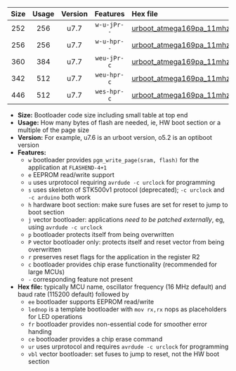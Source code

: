 |Size|Usage|Version|Features|Hex file|
|:-:|:-:|:-:|:-:|:--|
|252|256|u7.7|`w-u-jPr--`|[urboot_atmega169pa_11mhz0592_57600bps_lednop_ur_vbl.hex](https://raw.githubusercontent.com/stefanrueger/urboot.hex/main/mcus/atmega169pa/fcpu_11mhz0592/57600_bps/urboot_atmega169pa_11mhz0592_57600bps_lednop_ur_vbl.hex)|
|256|256|u7.7|`w-u-hpr--`|[urboot_atmega169pa_11mhz0592_57600bps_lednop_fr_ur.hex](https://raw.githubusercontent.com/stefanrueger/urboot.hex/main/mcus/atmega169pa/fcpu_11mhz0592/57600_bps/urboot_atmega169pa_11mhz0592_57600bps_lednop_fr_ur.hex)|
|360|384|u7.7|`weu-jPr-c`|[urboot_atmega169pa_11mhz0592_57600bps_ee_lednop_fr_ce_ur_vbl.hex](https://raw.githubusercontent.com/stefanrueger/urboot.hex/main/mcus/atmega169pa/fcpu_11mhz0592/57600_bps/urboot_atmega169pa_11mhz0592_57600bps_ee_lednop_fr_ce_ur_vbl.hex)|
|342|512|u7.7|`weu-hpr-c`|[urboot_atmega169pa_11mhz0592_57600bps_ee_lednop_fr_ce_ur.hex](https://raw.githubusercontent.com/stefanrueger/urboot.hex/main/mcus/atmega169pa/fcpu_11mhz0592/57600_bps/urboot_atmega169pa_11mhz0592_57600bps_ee_lednop_fr_ce_ur.hex)|
|446|512|u7.7|`wes-hpr-c`|[urboot_atmega169pa_11mhz0592_57600bps_ee_lednop_fr_ce.hex](https://raw.githubusercontent.com/stefanrueger/urboot.hex/main/mcus/atmega169pa/fcpu_11mhz0592/57600_bps/urboot_atmega169pa_11mhz0592_57600bps_ee_lednop_fr_ce.hex)|

- **Size:** Bootloader code size including small table at top end
- **Usage:** How many bytes of flash are needed, ie, HW boot section or a multiple of the page size
- **Version:** For example, u7.6 is an urboot version, o5.2 is an optiboot version
- **Features:**
  + `w` bootloader provides `pgm_write_page(sram, flash)` for the application at `FLASHEND-4+1`
  + `e` EEPROM read/write support
  + `u` uses urprotocol requiring `avrdude -c urclock` for programming
  + `s` uses skeleton of STK500v1 protocol (deprecated); `-c urclock` and `-c arduino` both work
  + `h` hardware boot section: make sure fuses are set for reset to jump to boot section
  + `j` vector bootloader: applications *need to be patched externally*, eg, using `avrdude -c urclock`
  + `p` bootloader protects itself from being overwritten
  + `P` vector bootloader only: protects itself and reset vector from being overwritten
  + `r` preserves reset flags for the application in the register R2
  + `c` bootloader provides chip erase functionality (recommended for large MCUs)
  + `-` corresponding feature not present
- **Hex file:** typically MCU name, oscillator frequency (16 MHz default) and baud rate (115200 default) followed by
  + `ee` bootloader supports EEPROM read/write
  + `lednop` is a template bootloader with `mov rx,rx` nops as placeholders for LED operations
  + `fr` bootloader provides non-essential code for smoother error handing
  + `ce` bootloader provides a chip erase command
  + `ur` uses urprotocol and requires `avrdude -c urclock` for programming
  + `vbl` vector bootloader: set fuses to jump to reset, not the HW boot section
